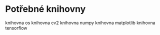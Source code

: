 # Potřebné knihovny

knihovna os
knihovna cv2
knihovna numpy
knihovna matplotlib
knihovna tensorflow
